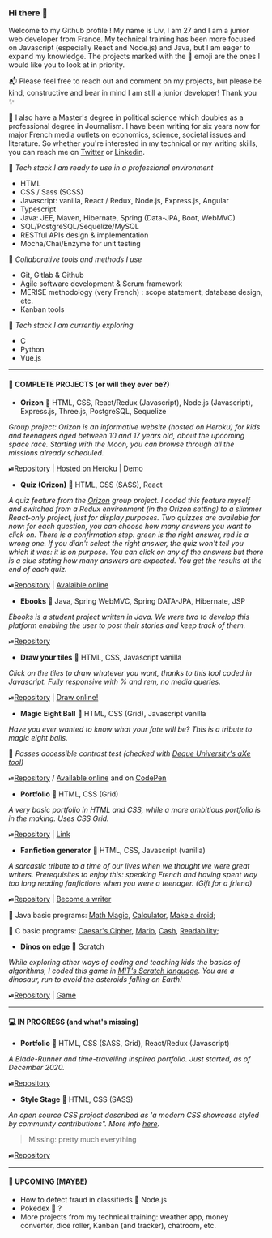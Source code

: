 ### Hi there 👋

Welcome to my Github profile ! My name is Liv, I am 27 and I am a junior web developer from France. My technical training has been more focused on Javascript (especially React and Node.js) and Java, but I am eager to expand my knowledge. The projects marked with the 🎯 emoji are the ones I would like you to look at in priority. 

📬 Please feel free to reach out and comment on my projects, but please be kind, constructive and bear in mind I am still a junior developer! Thank you ✨ 

📰 I also have a Master's degree in political science which doubles as a professional degree in Journalism. I have been writing for six years now for major French media outlets on economics, science, societal issues and literature. So whether you're interested in my technical or my writing skills, you can reach me on [Twitter](https://twitter.com/_elleivy) or [Linkedin](https://www.linkedin.com/in/liv-audigane/).

📍 *Tech stack I am ready to use in a professional environment*
- HTML
- CSS / Sass (SCSS)
- Javascript: vanilla, React / Redux, Node.js, Express.js, Angular 
- Typescript
- Java: JEE, Maven, Hibernate, Spring (Data-JPA, Boot, WebMVC)
- SQL/PostgreSQL/Sequelize/MySQL
- RESTful APIs design & implementation
- Mocha/Chai/Enzyme for unit testing 

📍 *Collaborative tools and methods I use*
- Git, Gitlab & Github 
- Agile software development & Scrum framework
- MERISE methodology (very French) : scope statement, database design, etc.
- Kanban tools

📍 *Tech stack I am currently exploring*
- C
- Python
- Vue.js

---

#### 💾 COMPLETE PROJECTS (or will they ever be?)

- __Orizon__ 🔸 HTML, CSS, React/Redux (Javascript), Node.js (Javascript), Express.js, Three.js, PostgreSQL, Sequelize

*Group project: Orizon is an informative website (hosted on Heroku) for kids and teenagers aged between 10 and 17 years old, about the upcoming space race. Starting with the Moon, you can browse through all the missions already scheduled.*

⏯[Repository](https://github.com/livprojects/orizon-prod) | [Hosted on Heroku](https://o-rizon.herokuapp.com/#/) | [Demo](https://www.youtube.com/watch?v=yRnSeJcDcPs&feature=youtu.be&t=5041&ab_channel=O%27clock)


- __Quiz (Orizon)__ 🔸 HTML, CSS (SASS), React

*A quiz feature from the [Orizon](https://github.com/livprojects/orizon-prod) group project. I coded this feature myself and switched from a Redux environment (in the Orizon setting) to a slimmer React-only project, just for display purposes. Two quizzes are available for now: for each question, you can choose how many answers you want to click on. There is a confirmation step: green is the right answer, red is a wrong one. If you didn't select the right answer, the quiz won't tell you which it was: it is on purpose. You can click on any of the answers but there is a clue stating how many answers are expected. You get the results at the end of each quiz.*  

⏯[Repository](https://github.com/livprojects/quiz-orizon) | [Avalaible online](http://orizon-quiz.surge.sh/)


- __Ebooks__ 🔸 Java, Spring WebMVC, Spring DATA-JPA, Hibernate, JSP

*Ebooks is a student project written in Java. We were two to develop this platform enabling the user to post their stories and keep track of them.*

⏯[Repository](https://github.com/livprojects/ebooks)


- __Draw your tiles__ 🔸 HTML, CSS, Javascript vanilla

*Click on the tiles to draw whatever you want, thanks to this tool coded in Javascript. Fully responsive with % and rem, no media queries.*

⏯[Repository](https://github.com/livprojects/draw-your-tiles) | [Draw online!](http://drawyourtiles.surge.sh)


- __Magic Eight Ball__ 🔸 HTML, CSS (Grid), Javascript vanilla

*Have you ever wanted to know what your fate will be? This is a tribute to magic eight balls.*

🔎 *Passes accessible contrast test (checked with [Deque University's aXe tool](https://dequeuniversity.com/color-contrast))*

⏯[Repository](https://github.com/livprojects/MagicEightBall) / [Available online](http://work-your-magic.surge.sh/) and on [CodePen](https://codepen.io/livprojects/pen/abNjeqe)



- __Portfolio__ 🔸 HTML, CSS (Grid)

*A very basic portfolio in HTML and CSS, while a more ambitious portfolio is in the making. Uses CSS Grid.*

⏯[Repository](https://github.com/livprojects/livprojects.github.io) | [Link](https://livprojects.github.io)


- __Fanfiction generator__ 🔸 HTML, CSS, Javascript (vanilla)

*A sarcastic tribute to a time of our lives when we thought we were great writers. Prerequisites to enjoy this: speaking French and having spent way too long reading fanfictions when you were a teenager. (Gift for a friend)*

⏯[Repository](https://github.com/livprojects/fanfiction-generator) | [Become a writer](http://lachetescomz.surge.sh/)


🔸 Java basic programs: [Math Magic](https://github.com/livprojects/mathmagic), [Calculator](https://github.com/livprojects/calculator), [Make a droid](https://github.com/livprojects/makeadroid);

🔸 C basic programs: [Caesar's Cipher](https://github.com/livprojects/Caesar), [Mario](https://github.com/livprojects/Mario), [Cash](https://github.com/livprojects/Cash), [Readability](https://github.com/livprojects/Readability);



- __Dinos on edge__ 🔸 Scratch

*While exploring other ways of coding and teaching kids the basics of algorithms, I coded this game in [MIT's Scratch language](https://scratch.mit.edu/). You are a dinosaur, run to avoid the asteroids falling on Earth!*

⏯[Repository](https://github.com/livprojects/DinosOnEdge) | [Game](https://scratch.mit.edu/projects/379421106)


---

#### 💻 IN PROGRESS (and what's missing)

- __Portfolio__ 🔸 HTML, CSS (SASS, Grid), React/Redux (Javascript)

*A Blade-Runner and time-travelling inspired portfolio. Just started, as of December 2020.*

⏯[Repository](https://github.com/livprojects/time-machine-portfolio) 


- __Style Stage__ 🔸 HTML, CSS (SASS)

*An open source CSS project described as 'a modern CSS showcase styled by community contributions". More info [here](https://stylestage.dev/).*

> Missing: pretty much everything

⏯[Repository](https://github.com/livprojects/stylestage-CSShorizons)

---

#### 🔮 UPCOMING (MAYBE)
- How to detect fraud in classifieds 🔸 Node.js 
- Pokedex 🔸 ?
- More projects from my technical training: weather app, money converter, dice roller, Kanban (and tracker), chatroom, etc. 
